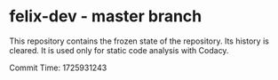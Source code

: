 # felix-dev - master branch

This repository contains the frozen state of the repository.
Its history is cleared. It is used only for static code
analysis with Codacy.

Commit Time: 1725931243